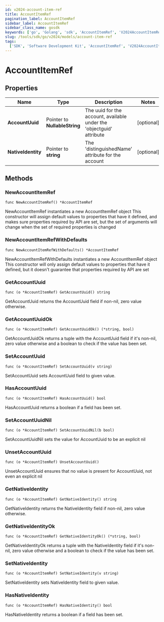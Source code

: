 ```yaml
---
id: v2024-account-item-ref
title: AccountItemRef
pagination_label: AccountItemRef
sidebar_label: AccountItemRef
sidebar_class_name: gosdk
keywords: ['go', 'Golang', 'sdk', 'AccountItemRef', 'V2024AccountItemRef']
slug: /tools/sdk/go/v2024/models/account-item-ref
tags:
  ['SDK', 'Software Development Kit', 'AccountItemRef', 'V2024AccountItemRef']
---
```


# AccountItemRef

## Properties

| Name | Type | Description | Notes |
| --- | --- | --- | --- |
| **AccountUuid** | Pointer to **NullableString** | The uuid for the account, available under the 'objectguid' attribute | [optional] |
| **NativeIdentity** | Pointer to **string** | The 'distinguishedName' attribute for the account | [optional] |

## Methods

### NewAccountItemRef

`func NewAccountItemRef() *AccountItemRef`

NewAccountItemRef instantiates a new AccountItemRef object This constructor will assign default values to properties that have it defined, and makes sure properties required by API are set, but the set of arguments will change when the set of required properties is changed

### NewAccountItemRefWithDefaults

`func NewAccountItemRefWithDefaults() *AccountItemRef`

NewAccountItemRefWithDefaults instantiates a new AccountItemRef object This constructor will only assign default values to properties that have it defined, but it doesn't guarantee that properties required by API are set

### GetAccountUuid

`func (o *AccountItemRef) GetAccountUuid() string`

GetAccountUuid returns the AccountUuid field if non-nil, zero value otherwise.

### GetAccountUuidOk

`func (o *AccountItemRef) GetAccountUuidOk() (*string, bool)`

GetAccountUuidOk returns a tuple with the AccountUuid field if it's non-nil, zero value otherwise and a boolean to check if the value has been set.

### SetAccountUuid

`func (o *AccountItemRef) SetAccountUuid(v string)`

SetAccountUuid sets AccountUuid field to given value.

### HasAccountUuid

`func (o *AccountItemRef) HasAccountUuid() bool`

HasAccountUuid returns a boolean if a field has been set.

### SetAccountUuidNil

`func (o *AccountItemRef) SetAccountUuidNil(b bool)`

SetAccountUuidNil sets the value for AccountUuid to be an explicit nil

### UnsetAccountUuid

`func (o *AccountItemRef) UnsetAccountUuid()`

UnsetAccountUuid ensures that no value is present for AccountUuid, not even an explicit nil

### GetNativeIdentity

`func (o *AccountItemRef) GetNativeIdentity() string`

GetNativeIdentity returns the NativeIdentity field if non-nil, zero value otherwise.

### GetNativeIdentityOk

`func (o *AccountItemRef) GetNativeIdentityOk() (*string, bool)`

GetNativeIdentityOk returns a tuple with the NativeIdentity field if it's non-nil, zero value otherwise and a boolean to check if the value has been set.

### SetNativeIdentity

`func (o *AccountItemRef) SetNativeIdentity(v string)`

SetNativeIdentity sets NativeIdentity field to given value.

### HasNativeIdentity

`func (o *AccountItemRef) HasNativeIdentity() bool`

HasNativeIdentity returns a boolean if a field has been set.
